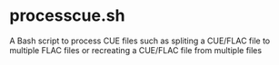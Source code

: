 # processcue.sh
A Bash script to process CUE files such as spliting a CUE/FLAC file to multiple FLAC files or recreating a CUE/FLAC file from multiple files
